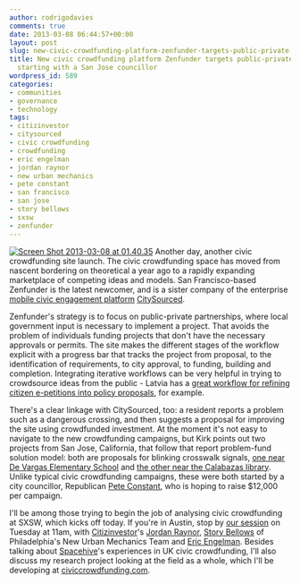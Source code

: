 ```yaml
---
author: rodrigodavies
comments: true
date: 2013-03-08 06:44:57+00:00
layout: post
slug: new-civic-crowdfunding-platform-zenfunder-targets-public-private-partnerships-starting-with-a-san-jose-councillor
title: New civic crowdfunding platform Zenfunder targets public-private partnerships,
  starting with a San Jose councillor
wordpress_id: 589
categories:
- communities
- governance
- technology
tags:
- citizinvestor
- citysourced
- civic crowdfunding
- crowdfunding
- eric engelman
- jordan raynor
- new urban mechanics
- pete constant
- san francisco
- san jose
- story bellows
- sxsw
- zenfunder
---
```


[![Screen Shot 2013-03-08 at 01.40.35](http://rodrigodavies.com/blog/wp-content/uploads/2013/03/Screen-Shot-2013-03-08-at-01.40.35.png)](http://rodrigodavies.com/blog/wp-content/uploads/2013/03/Screen-Shot-2013-03-08-at-01.40.35.png)
Another day, another civic crowdfunding site launch. The civic crowdfunding space has moved from nascent bordering on theoretical a year ago to a rapidly expanding marketplace of competing ideas and models. San Francisco-based Zenfunder is the latest newcomer, and is a sister company of the enterprise [mobile civic engagement platform](http://www.citysourced.com/neighborhood/2282/us/california/santa-clara-county) [CitySourced](http://www.citysourced.com). 

Zenfunder's strategy is to focus on public-private partnerships, where local government input is necessary to implement a project. That avoids the problem of individuals funding projects that don't have the necessary approvals or permits. The site makes the different stages of the workflow explicit with a progress bar that tracks the project from proposal, to the identification of requirements, to city approval, to funding, building and completion. Integrating iterative workflows can be very helpful in trying to crowdsource ideas from the public - Latvia has a [great workflow for refining citizen e-petitions into policy proposals](http://rodrigodavies.com/blog/2012/05/08/how-latvia-turns-online-petitions-into-policy/), for example. 

There's a clear linkage with CitySourced, too: a resident reports a problem such as a dangerous crossing, and then suggests a proposal for improving the site using crowdfunded investment. At the moment it's not easy to navigate to the new crowdfunding campaigns, but Kirk points out two projects from San Jose, California, that follow that report problem-fund solution model: both are proposals for blinking crosswalk signals, [one near De Vargas Elementary School](http://www.citysourced.com/zenfund/1/unsafe-crosswalk-in-front-of-de-vargas-elementary-school) and [the other near the Calabazas library](http://www.citysourced.com/zenfund/2/unsafe-crosswalk-near-the-calabazas-library). Unlike typical civic crowdfunding campaigns, these were both started by a city councillor, Republican [Pete Constant](http://www.sjdistrict1.com/), who is hoping to raise $12,000 per campaign.

I'll be among those trying to begin the job of analysing civic crowdfunding at SXSW, which kicks off today. If you're in Austin, stop by [our session](http://schedule.sxsw.com/2013/events/event_IAP984) on Tuesday at 11am, with [Citizinvestor](http://www.citizinvestor.com)'s [Jordan Raynor](https://twitter.com/JordanRaynor), [Story Bellows](https://twitter.com/storybellows) of Philadelphia's New Urban Mechanics Team and [Eric Engelman](http://www.linkedin.com/pub/eric-engelman/5/9a5/424). Besides talking about [Spacehive](http://www.spacehive.com)'s experiences in UK civic crowdfunding, I'll also discuss my research project looking at the field as a whole, which I'll be developing at [civiccrowdfunding.com](http://www.civiccrowdfunding.com).
